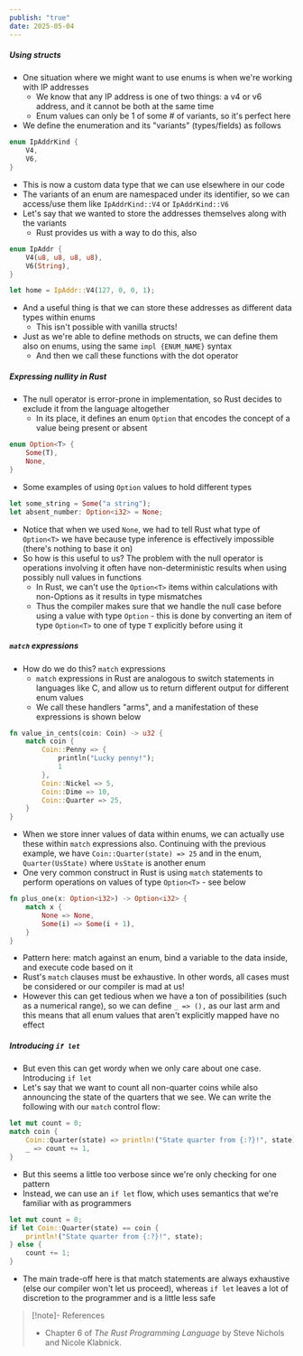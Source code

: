 ```yaml
---
publish: "true"
date: 2025-05-04
---
```


##### Using structs
- One situation where we might want to use enums is when we're working with IP addresses
	- We know that any IP address is one of two things: a v4 or v6 address, and it cannot be both at the same time
	- Enum values can only be 1 of some # of variants, so it's perfect here
- We define the enumeration and its "variants" (types/fields) as follows
```rust
enum IpAddrKind {
	V4,
	V6,
}
```
- This is now a custom data type that we can use elsewhere in our code
- The variants of an enum are namespaced under its identifier, so we can access/use them like `IpAddrKind::V4` or `IpAddrKind::V6`
- Let's say that we wanted to store the addresses themselves along with the variants
	- Rust provides us with a way to do this, also
```rust
enum IpAddr {
	V4(u8, u8, u8, u8),
	V6(String),
}

let home = IpAddr::V4(127, 0, 0, 1);
```
- And a useful thing is that we can store these addresses as different data types within enums
	- This isn't possible with vanilla structs!
- Just as we're able to define methods on structs, we can define them also on enums, using the same `impl {ENUM_NAME}` syntax
	- And then we call these functions with the dot operator
##### Expressing nullity in Rust
- The null operator is error-prone in implementation, so Rust decides to exclude it from the language altogether
	- In its place, it defines an enum `Option` that encodes the concept of a value being present or absent
```rust
enum Option<T> {
	Some(T),
	None,
}
```
- Some examples of using `Option` values to hold different types
```rust
let some_string = Some("a string");
let absent_number: Option<i32> = None;
```
- Notice that when we used `None`, we had to tell Rust what type of `Option<T>` we have because type inference is effectively impossible (there's nothing to base it on)
- So how is this useful to us? The problem with the null operator is operations involving it often have non-deterministic results when using possibly null values in functions
	- In Rust, we can't use the `Option<T>` items within calculations with non-Options as it results in type mismatches
	- Thus the compiler makes sure that we handle the null case before using a value with type `Option` - this is done by converting an item of type `Option<T>` to one of type `T` explicitly before using it
##### `match` expressions
- How do we do this? `match` expressions
	- `match` expressions in Rust are analogous to switch statements in languages like C, and allow us to return different output for different enum values
	- We call these handlers "arms", and a manifestation of these expressions is shown below
```rust
fn value_in_cents(coin: Coin) -> u32 {
	match coin {
		Coin::Penny => {
			println("Lucky penny!");
			1
		},
		Coin::Nickel => 5,
		Coin::Dime => 10,
		Coin::Quarter => 25,
	}
}
```
- When we store inner values of data within enums, we can actually use these within `match` expressions also. Continuing with the previous example, we have `Coin::Quarter(state) => 25` and in the enum, `Quarter(UsState)` where `UsState` is another enum
- One very common construct in Rust is using `match` statements to perform operations on values of type `Option<T>` - see below
```rust
fn plus_one(x: Option<i32>) -> Option<i32> {
	match x {
		None => None,
		Some(i) => Some(i + 1),
	}
}
```
- Pattern here: match against an enum, bind a variable to the data inside, and execute code based on it
- Rust's `match` clauses must be exhaustive. In other words, all cases must be considered or our compiler is mad at us!
- However this can get tedious when we have a ton of possibilities (such as a numerical range), so we can define `_ => (),` as our last arm and this means that all enum values that aren't explicitly mapped have no effect
##### Introducing `if let`
- But even this can get wordy when we only care about one case. Introducing `if let`
- Let's say that we want to count all non-quarter coins while also announcing the state of the quarters that we see. We can write the following with our `match` control flow:
```rust
let mut count = 0;
match coin {
	Coin::Quarter(state) => println!("State quarter from {:?}!", state),
	_ => count += 1,
}
```
- But this seems a little too verbose since we're only checking for one pattern
- Instead, we can use an `if let` flow, which uses semantics that we're familiar with as programmers
```rust
let mut count = 0;
if let Coin::Quarter(state) == coin {
	println!("State quarter from {:?}!", state);
} else {
	count += 1;
}
```
- The main trade-off here is that match statements are always exhaustive (else our compiler won't let us proceed), whereas `if let` leaves a lot of discretion to the programmer and is a little less safe
> [!note]- References
> - Chapter 6 of *The Rust Programming Language* by Steve Nichols and Nicole Klabnick.
